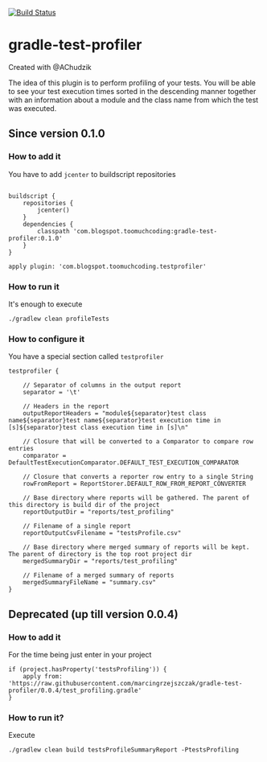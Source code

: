 [![Build Status](https://travis-ci.org/marcingrzejszczak/gradle-test-profiler.svg)](https://travis-ci.org/marcingrzejszczak/gradle-test-profiler)

# gradle-test-profiler

Created with @AChudzik

The idea of this plugin is to perform profiling of your tests. You will be able to see your test
execution times sorted in the descending manner together with an information about a module
and the class name from which the test was executed.

## Since version 0.1.0

### How to add it

You have to add `jcenter` to buildscript repositories

```

buildscript {
    repositories {
        jcenter()
    }
    dependencies {
        classpath 'com.blogspot.toomuchcoding:gradle-test-profiler:0.1.0'
    }
}

apply plugin: 'com.blogspot.toomuchcoding.testprofiler'

```


### How to run it

It's enough to execute

```
./gradlew clean profileTests

```


### How to configure it

You have a special section called `testprofiler`

```
testprofiler {
    
    // Separator of columns in the output report
    separator = '\t'
    
    // Headers in the report
    outputReportHeaders = "module${separator}test class name${separator}test name${separator}test execution time in [s]${separator}test class execution time in [s]\n"

    // Closure that will be converted to a Comparator to compare row entries
    comparator = DefaultTestExecutionComparator.DEFAULT_TEST_EXECUTION_COMPARATOR

    // Closure that converts a reporter row entry to a single String
    rowFromReport = ReportStorer.DEFAULT_ROW_FROM_REPORT_CONVERTER

    // Base directory where reports will be gathered. The parent of this directory is build dir of the project
    reportOutputDir = "reports/test_profiling"

    // Filename of a single report
    reportOutputCsvFilename = "testsProfile.csv"

    // Base directory where merged summary of reports will be kept. The parent of directory is the top root project dir
    mergedSummaryDir = "reports/test_profiling"

    // Filename of a merged summary of reports
    mergedSummaryFileName = "summary.csv"
}

```


## Deprecated (up till version 0.0.4)

### How to add it

For the time being just enter in your project

```
if (project.hasProperty('testsProfiling')) {
    apply from: 'https://raw.githubusercontent.com/marcingrzejszczak/gradle-test-profiler/0.0.4/test_profiling.gradle'
}
```

### How to run it?

Execute

```
./gradlew clean build testsProfileSummaryReport -PtestsProfiling
```
